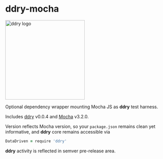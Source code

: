 # ddry-mocha

<img src="https://cloud.githubusercontent.com/assets/5163953/22628172/6b91f120-ebe0-11e6-8456-0f5b2dc3a553.png" alt="ddry logo" width="250">

Optional dependency wrapper mounting Mocha JS as **ddry** test harness.

Includes [ddry](https://www.npmjs.com/package/ddry) v0.0.4 and [Mocha](https://www.npmjs.com/package/mocha) v3.2.0.

Version reflects Mocha version, so your `package.json` remains clean yet informative, and **ddry** core remains accessible via

```coffeescript
DataDriven = require 'ddry'
```

**ddry** activity is reflected in semver pre-release area.
